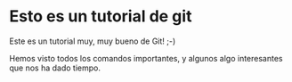 # Esto es un tutorial de git


Este es un tutorial muy, muy bueno de Git! ;-)

Hemos visto todos los comandos importantes, y algunos algo interesantes que nos ha dado tiempo.
